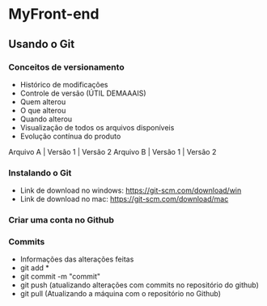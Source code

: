 # MyFront-end

## Usando o Git

### Conceitos de versionamento
- Histórico de modificações
- Controle de versão (ÚTIL DEMAAAIS)
- Quem alterou
- O que alterou
- Quando alterou
- Visualização de todos os arquivos disponíveis
- Evolução contínua do produto

Arquivo A | Versão 1 | Versão 2
Arquivo B | Versão 1 | Versão 2

### Instalando o Git
- Link de download no windows: https://git-scm.com/download/win
- Link de download no mac: https://git-scm.com/download/mac

### Criar uma conta no Github

### Commits
- Informações das alterações feitas
- git add *
- git commit -m "commit"
- git push (atualizando alterações com commits no repositório do github)
- git pull (Atualizando a máquina com o repositório no Github)